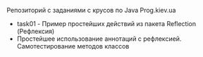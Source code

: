 Репозиторий с заданиями с крусов по Java Prog.kiev.ua
<ul>
  <li>task01 - Пример простейших действий из пакета Reflection (Рефлексия)</li>
  <li>Простейшее использование аннотаций с рефлексией. Самотестирование методов классов</li>
</ul>
